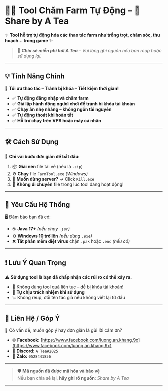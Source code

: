 # 🧑‍🌾 Tool Chăm Farm Tự Động – 🌾 Share by **A Tea**

✨ **Tool hỗ trợ tự động hóa các thao tác farm như trồng trọt, chăm sóc, thu hoạch... trong game** ✨

> 🔰 _**Chia sẻ miễn phí bởi A Tea** – Vui lòng ghi nguồn nếu bạn reup hoặc sử dụng lại._  

---

## 💡 Tính Năng Chính

🌟 **Tối ưu thao tác – Tránh bị khóa – Tiết kiệm thời gian!**

- ✅ **Tự động đăng nhập và chăm farm**
- ✅ **Giả lập hành động người chơi để tránh bị khóa tài khoản**
- ✅ **Chạy ẩn nhẹ nhàng – không ngốn tài nguyên**
- ✅ **Tự động thoát khi hoàn tất**
- ✅ **Hỗ trợ chạy trên VPS hoặc máy cá nhân**

---

## 🛠️ Cách Sử Dụng

🧩 **Chỉ vài bước đơn giản để bắt đầu:**

1. 📦 **Giải nén** file tải về (nếu là `.zip`)
2. ⚙️ **Chạy** file `FarmTool.exe` _(Windows)_
3. 🛑 **Muốn dừng server?** → Click `Kill.exe`
4. 🚫 **Không di chuyển** file trong lúc tool đang hoạt động!

---

## 🧷 Yêu Cầu Hệ Thống

🖥️ Đảm bảo bạn đã có:

- ☕ **Java 17+** _(nếu chạy `.jar`)_
- ⚙️ **Windows 10 trở lên** _(nếu dùng `.exe`)_
- ❌ **Tắt phần mềm diệt virus** chặn `.pak` hoặc `.enc` _(nếu có)_

---

## ❗ Lưu Ý Quan Trọng

⚠️ **Sử dụng tool là bạn đã chấp nhận các rủi ro có thể xảy ra.**

- 🚫 Không dùng tool quá liên tục – dễ bị khóa tài khoản!
- 🧠 **Tự chịu trách nhiệm khi sử dụng**
- 💥 Không reup, đổi tên tác giả nếu không viết lại từ đầu

---

## 💬 Liên Hệ / Góp Ý

📩 Có vấn đề, muốn góp ý hay đơn giản là gửi lời cảm ơn?

- 🌐 **Facebook:** [https://www.facebook.com/luong.an.khang.9x](https://www.facebook.com/luong.an.khang.9x)
- 💬 **Discord:** `A Tea#2025`
- 📱 **Zalo:** `0528441856`

---

> 🛡️ **Mã nguồn đã được mã hóa và bảo vệ**  
> Nếu bạn chia sẻ lại, **hãy ghi rõ nguồn**: _Share by A Tea_

---
